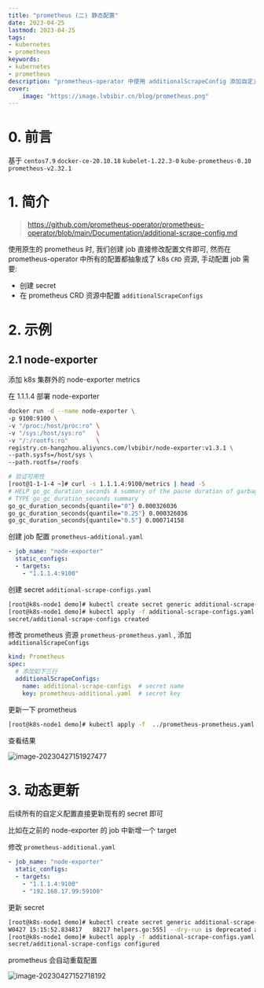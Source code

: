 ```yaml
---
title: "prometheus (二) 静态配置" 
date: 2023-04-25
lastmod: 2023-04-25
tags: 
- kubernetes
- prometheus
keywords:
- kubernetes
- prometheus
description: "prometheus-operator 中使用 additionalScrapeConfig 添加自定义 job 和 target" 
cover:
    image: "https://image.lvbibir.cn/blog/prometheus.png"
---
```


# 0. 前言

基于 `centos7.9` `docker-ce-20.10.18` `kubelet-1.22.3-0` `kube-prometheus-0.10` `prometheus-v2.32.1`

# 1. 简介

> https://github.com/prometheus-operator/prometheus-operator/blob/main/Documentation/additional-scrape-config.md

使用原生的 prometheus 时, 我们创建 job 直接修改配置文件即可, 然而在 prometheus-operator 中所有的配置都抽象成了 k8s `CRD` 资源, 手动配置 job 需要:

- 创建 secret
- 在 prometheus CRD 资源中配置 `additionalScrapeConfigs`

# 2. 示例

## 2.1 node-exporter

添加 k8s 集群外的 node-exporter metrics

在 1.1.1.4 部署 node-exporter

```bash
docker run -d --name node-exporter \
-p 9100:9100 \
-v "/proc:/host/proc:ro" \
-v "/sys:/host/sys:ro"   \
-v "/:/rootfs:ro"        \
registry.cn-hangzhou.aliyuncs.com/lvbibir/node-exporter:v1.3.1 \
--path.sysfs=/host/sys \
--path.rootfs=/roofs 

# 验证可用性
[root@1-1-1-4 ~]# curl -s 1.1.1.4:9100/metrics | head -5
# HELP go_gc_duration_seconds A summary of the pause duration of garbage collection cycles.
# TYPE go_gc_duration_seconds summary
go_gc_duration_seconds{quantile="0"} 0.000326036
go_gc_duration_seconds{quantile="0.25"} 0.000326036
go_gc_duration_seconds{quantile="0.5"} 0.000714158
```

创建 job 配置 `prometheus-additional.yaml`

```yaml
- job_name: "node-exporter"
  static_configs:
  - targets: 
    - "1.1.1.4:9100"
```

创建 secret `additional-scrape-configs.yaml`

```bash
[root@k8s-node1 demo]# kubectl create secret generic additional-scrape-configs --from-file=prometheus-additional.yaml --dry-run -oyaml > additional-scrape-configs.yaml
[root@k8s-node1 demo]# kubectl apply -f additional-scrape-configs.yaml -n monitoring
secret/additional-scrape-configs created
```

修改 prometheus 资源 `prometheus-prometheus.yaml` , 添加 `additionalScrapeConfigs`

```yaml
kind: Prometheus
spec:
  # 添加如下三行
  additionalScrapeConfigs:
    name: additional-scrape-configs  # secret name
    key: prometheus-additional.yaml  # secret key
```

更新一下 prometheus

```bash
[root@k8s-node1 demo]# kubectl apply -f  ../prometheus-prometheus.yaml
```

查看结果

![image-20230427151927477](https://image.lvbibir.cn/blog/image-20230427151927477.png)

# 3. 动态更新

后续所有的自定义配置直接更新现有的 secret 即可

比如在之前的 node-exporter 的 job 中新增一个 target

修改 `prometheus-additional.yaml` 

```yaml
- job_name: "node-exporter"
  static_configs:
  - targets:
    - "1.1.1.4:9100"
    - "192.168.17.99:59100"
```

更新 secret

```bash
[root@k8s-node1 demo]# kubectl create secret generic additional-scrape-configs --from-file=prometheus-additional.yaml --dry-run -oyaml > additional-scrape-configs.yaml
W0427 15:15:52.834817   88217 helpers.go:555] --dry-run is deprecated and can be replaced with --dry-run=client.
[root@k8s-node1 demo]# kubectl apply -f additional-scrape-configs.yaml -n monitoring
secret/additional-scrape-configs configured
```

prometheus 会自动重载配置

![image-20230427152718192](https://image.lvbibir.cn/blog/image-20230427152718192.png)